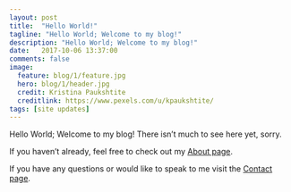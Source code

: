```yaml
---
layout: post
title:  "Hello World!"
tagline: "Hello World; Welcome to my blog!"
description: "Hello World; Welcome to my blog!"
date:   2017-10-06 13:37:00
comments: false
image:
  feature: blog/1/feature.jpg
  hero: blog/1/header.jpg
  credit: Kristina Paukshtite
  creditlink: https://www.pexels.com/u/kpaukshtite/
tags: [site updates]
---
```


Hello World; Welcome to my blog! There isn’t much to see here yet, sorry.

If you haven’t already, feel free to check out my [About page][about].

If you have any questions or would like to speak to me visit the [Contact page][contact].

[about]:      /about
[contact]:   /contact
